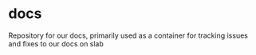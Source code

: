 # docs
Repository for our docs, primarily used as a container for tracking issues and fixes to our docs on slab
